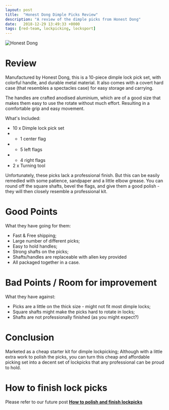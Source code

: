 ```yaml
---
layout: post
title:  "Honest Dong Dimple Picks Review"
description: "A review of the dimple picks from Honest Dong"
date:   2018-12-29 13:49:33 +0000
tags: [red-team, lockpicking, locksport]
---
```

![Honest Dong](/blog/assets/honestdong-picks.png)

# Review
Manufactured by Honest Dong, this is a 10-piece dimple lock pick set, with colorful handle, and durable metal material. 
It also comes with a covert hard case (that resembles a spectacles case) for easy storage and carrying.

The handles are crafted anodised aluminium, which are of a good size that makes them easy to use the rotate without
much effort. Resulting in a comfortable grip and easy movement.

What's Included:
 * 10 x Dimple lock pick set
 * * 1 center flag
 * * 5 left flags
 * * 4 right flags
 * 2 x Turning tool

Unfortunately, these picks lack a professional finish. But this can be easily remedied with some patience, sandpaper and a little
elbow grease. You can round off the square shafts, bevel the flags, and give them a good polish - they will then closely resemble 
a professional kit.

# Good Points
What they have going for them: 
 * Fast & Free shipping; 
 * Large number of different picks;
 * Easy to hold handles;
 * Strong shafts on the picks;
 * Shafts/handles are replaceable with allen key provided
 * All packaged together in a case.

# Bad Points / Room for improvement
What they have against: 
 * Picks are a little on the thick size - might not fit most dimple locks;
 * Square shafts might make the picks hard to rotate in locks;
 * Shafts are not professionally finished (as you might expect?)

# Conclusion
Marketed as a cheap starter kit for dimple lockpicking; Although with a little extra work to polish the picks, 
you can turn this cheap and affordable picking set into a decent set of lockpicks that any professional can be
proud to hold.

# How to finish lock picks
Please refer to our future post **[How to polish and finish lockpicks](https://www.netscylla.com/blog/2018/12/30/Polishing-Lockpicks.html)**
